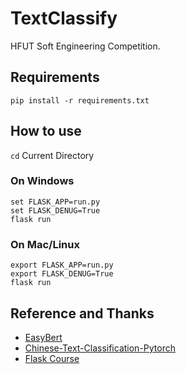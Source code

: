 # TextClassify
HFUT Soft Engineering Competition.

## Requirements
```
pip install -r requirements.txt
```

## How to use
`cd` Current Directory
### On Windows
```
set FLASK_APP=run.py
set FLASK_DENUG=True
flask run
```
### On Mac/Linux 
```
export FLASK_APP=run.py
export FLASK_DENUG=True
flask run
```
## Reference and Thanks
- [EasyBert](https://github.com/rsanshierli/EasyBert)
- [Chinese-Text-Classification-Pytorch](https://github.com/649453932/Chinese-Text-Classification-Pytorch)
- [Flask Course](https://www.youtube.com/watch?v=Qr4QMBUPxWo)
